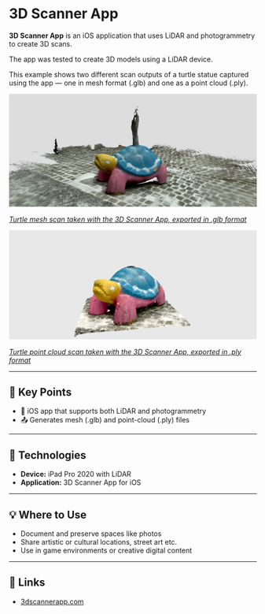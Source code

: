 # 3D Scanner App

**3D Scanner App** is an iOS application that uses LiDAR and photogrammetry to create 3D scans.

The app was tested to create 3D models using a LiDAR device.

This example shows two different scan outputs of a turtle statue captured using the app — one in mesh format (.glb) and one as a point cloud (.ply).

[![Turtle Mesh](../../images/turtle-mesh.PNG)](https://sketchfab.com/models/e070f5500c6346c5bd921618a1be1ef0/embed)

_[Turtle mesh scan taken with the 3D Scanner App, exported in .glb format](https://sketchfab.com/models/e070f5500c6346c5bd921618a1be1ef0/embed)_

[![Turtle Point Cloud](../../images/turtle-pointcloud.PNG)](https://sketchfab.com/models/0b36415c5be94e8f84e2e6e4e2408bc6/embed)

_[Turtle point cloud scan taken with the 3D Scanner App, exported in .ply format](https://sketchfab.com/models/0b36415c5be94e8f84e2e6e4e2408bc6/embed)_

---

## 🔑 Key Points

- 📱 iOS app that supports both LiDAR and photogrammetry
- 📤 Generates mesh (.glb) and point-cloud (.ply) files

---

## 🧰 Technologies

- **Device:** iPad Pro 2020 with LiDAR
- **Application:** 3D Scanner App for iOS

---

## 💡 Where to Use

- Document and preserve spaces like photos
- Share artistic or cultural locations, street art etc.
- Use in game environments or creative digital content

---

## 🔗 Links

- [3dscannerapp.com](https://3dscannerapp.com)
